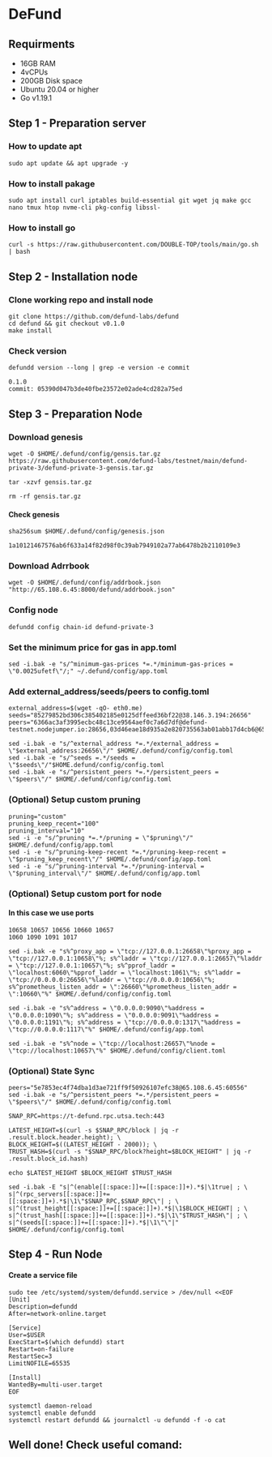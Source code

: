 # DeFund

## Requirments
* 16GB RAM
* 4vCPUs
* 200GB Disk space
* Ubuntu 20.04 or higher
* Go v1.19.1

## Step 1 - Preparation server

### How to update apt

```
sudo apt update && apt upgrade -y
```

### How to install pakage
```
sudo apt install curl iptables build-essential git wget jq make gcc nano tmux htop nvme-cli pkg-config libssl-
```

### How to install go

```
curl -s https://raw.githubusercontent.com/DOUBLE-TOP/tools/main/go.sh | bash
```

## Step 2 - Installation node

###  Clone working repo and install node
```
git clone https://github.com/defund-labs/defund
cd defund && git checkout v0.1.0
make install
```
### Check version
`defundd version --long | grep -e version -e commit`

 ```
 0.1.0
 commit: 05390d047b3de40fbe23572e02ade4cd282a75ed
 ```

## Step 3 - Preparation Node

###  Download genesis
```
wget -O $HOME/.defund/config/gensis.tar.gz https://raw.githubusercontent.com/defund-labs/testnet/main/defund-private-3/defund-private-3-gensis.tar.gz

tar -xzvf gensis.tar.gz

rm -rf gensis.tar.gz
```

#### Check genesis
`sha256sum $HOME/.defund/config/genesis.json`

 ```
 1a10121467576ab6f633a14f82d98f0c39ab7949102a77ab6478b2b2110109e3
 ```


###  Download Adrrbook

```
wget -O $HOME/.defund/config/addrbook.json "http://65.108.6.45:8000/defund/addrbook.json"
```
###  Config node

```
defundd config chain-id defund-private-3
```

### Set the minimum price for gas in app.toml
```
sed -i.bak -e "s/^minimum-gas-prices *=.*/minimum-gas-prices = \"0.0025ufetf\"/;" ~/.defund/config/app.toml
```

### Add external_address/seeds/peers to config.toml

```
external_address=$(wget -qO- eth0.me)
seeds="85279852bd306c385402185e0125dffeed36bf22@38.146.3.194:26656"
peers="6366ac3af3995ecbc48c13ce9564aef0c7a6d7df@defund-testnet.nodejumper.io:28656,03d46eae18d935a2e820735563ab01abb17d4cb6@65.108.235.107:29656,081a38c22f5c1915c3c38b529ef112370b45e290@161.97.91.80:26656"
```

```
sed -i.bak -e "s/^external_address *=.*/external_address = \"$external_address:26656\"/" $HOME/.defund/config/config.toml
sed -i.bak -e "s/^seeds =.*/seeds = \"$seeds\"/"$HOME.defund/config/config.toml
sed -i.bak -e "s/^persistent_peers *=.*/persistent_peers = \"$peers\"/" $HOME/.defund/config/config.toml
```
### (Optional) Setup custom pruning

```
pruning="custom"
pruning_keep_recent="100"
pruning_interval="10"
sed -i -e "s/^pruning *=.*/pruning = \"$pruning\"/" $HOME/.defund/config/app.toml
sed -i -e "s/^pruning-keep-recent *=.*/pruning-keep-recent = \"$pruning_keep_recent\"/" $HOME/.defund/config/app.toml
sed -i -e "s/^pruning-interval *=.*/pruning-interval = \"$pruning_interval\"/" $HOME/.defund/config/app.toml
```

### (Optional) Setup custom port for node

#### In this case we use ports

```
10658 10657 10656 10660 10657
1060 1090 1091 1017
```

```
sed -i.bak -e "s%^proxy_app = \"tcp://127.0.0.1:26658\"%proxy_app = \"tcp://127.0.0.1:10658\"%; s%^laddr = \"tcp://127.0.0.1:26657\"%laddr = \"tcp://127.0.0.1:10657\"%; s%^pprof_laddr = \"localhost:6060\"%pprof_laddr = \"localhost:1061\"%; s%^laddr = \"tcp://0.0.0.0:26656\"%laddr = \"tcp://0.0.0.0:10656\"%; s%^prometheus_listen_addr = \":26660\"%prometheus_listen_addr = \":10660\"%" $HOME/.defund/config/config.toml

sed -i.bak -e "s%^address = \"0.0.0.0:9090\"%address = \"0.0.0.0:1090\"%; s%^address = \"0.0.0.0:9091\"%address = \"0.0.0.0:1191\"%; s%^address = \"tcp://0.0.0.0:1317\"%address = \"tcp://0.0.0.0:1117\"%" $HOME/.defund/config/app.toml

sed -i.bak -e "s%^node = \"tcp://localhost:26657\"%node = \"tcp://localhost:10657\"%" $HOME/.defund/config/client.toml
```

### (Optional) State Sync

```
peers="5e7853ec4f74dba1d3ae721ff9f50926107efc38@65.108.6.45:60556"
sed -i.bak -e "s/^persistent_peers *=.*/persistent_peers = \"$peers\"/" $HOME/.defund/config/config.toml
```

```
SNAP_RPC=https://t-defund.rpc.utsa.tech:443

LATEST_HEIGHT=$(curl -s $SNAP_RPC/block | jq -r .result.block.header.height); \
BLOCK_HEIGHT=$((LATEST_HEIGHT - 2000)); \
TRUST_HASH=$(curl -s "$SNAP_RPC/block?height=$BLOCK_HEIGHT" | jq -r .result.block_id.hash)

echo $LATEST_HEIGHT $BLOCK_HEIGHT $TRUST_HASH

sed -i.bak -E "s|^(enable[[:space:]]+=[[:space:]]+).*$|\1true| ; \
s|^(rpc_servers[[:space:]]+=[[:space:]]+).*$|\1\"$SNAP_RPC,$SNAP_RPC\"| ; \
s|^(trust_height[[:space:]]+=[[:space:]]+).*$|\1$BLOCK_HEIGHT| ; \
s|^(trust_hash[[:space:]]+=[[:space:]]+).*$|\1\"$TRUST_HASH\"| ; \
s|^(seeds[[:space:]]+=[[:space:]]+).*$|\1\"\"|" $HOME/.defund/config/config.toml
```

## Step 4 - Run Node

#### Create a service file

```
sudo tee /etc/systemd/system/defundd.service > /dev/null <<EOF
[Unit]
Description=defundd
After=network-online.target

[Service]
User=$USER
ExecStart=$(which defundd) start
Restart=on-failure
RestartSec=3
LimitNOFILE=65535

[Install]
WantedBy=multi-user.target
EOF
```

```
systemctl daemon-reload
systemctl enable defundd
systemctl restart defundd && journalctl -u defundd -f -o cat
```

## Well done! Check useful comand:
